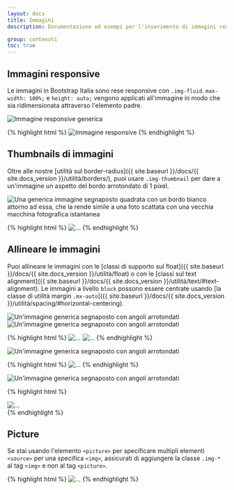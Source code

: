```yaml
---
layout: docs
title: Immagini
description: Documentazione ed esempi per l'inserimento di immagini responsive (che quindi non diventano mai più grandi dei loro elementi genitore), aggiungendo loro stili non invasivi.

group: contenuti
toc: true
---
```


## Immagini responsive

Le immagini in Bootstrap Italia sono rese responsive con `.img-fluid`. `max-width: 100%;` e `height: auto;` vengono applicati all'immagine in modo che sia ridimensionata attraverso l'elemento padre.

<div class="bd-example">
  <img data-src="holder.js/100px250" class="img-fluid" alt="Immagine responsive generica">
</div>

{% highlight html %}
<img src="..." class="img-fluid" alt="Immagine responsive">
{% endhighlight %}

## Thumbnails di immagini

Oltre alle nostre [utilità sul border-radius]({{ site.baseurl }}/docs/{{ site.docs_version }}/utilità/borders/), puoi usare `.img-thumbnail` per dare a un'immagine un aspetto del bordo arrotondato di 1 pixel.

<div class="bd-example bd-example-images">
  <img data-src="holder.js/200x200" class="img-thumbnail" alt="Una generica immagine segnaposto quadrata con un bordo bianco attorno ad essa, che la rende simile a una foto scattata con una vecchia macchina fotografica istantanea">
</div>

{% highlight html %}
<img src="..." alt="..." class="img-thumbnail">
{% endhighlight %}

## Allineare le immagini

Puoi allineare le immagini con le [classi di supporto sul float]({{ site.baseurl }}/docs/{{ site.docs_version }}/utilità/float) o con le [classi sul text alignment]({{ site.baseurl }}/docs/{{ site.docs_version }}/utilità/text/#text-alignment). Le immagini a livello `block` possono essere centrate usando [la classe di utilità  margin `.mx-auto`]({{ site.baseurl }}/docs/{{ site.docs_version }}/utilità/spacing/#horizontal-centering).

<div class="bd-example bd-example-images">
  <img data-src="holder.js/200x200" class="rounded float-left" alt="Un'immagine generica segnaposto con angoli arrotondati">
  <img data-src="holder.js/200x200" class="rounded float-right" alt="Un'immagine generica segnaposto con angoli arrotondati">
</div>

{% highlight html %}
<img src="..." class="rounded float-left" alt="...">
<img src="..." class="rounded float-right" alt="...">
{% endhighlight %}

<div class="bd-example bd-example-images">
  <img data-src="holder.js/200x200" class="rounded mx-auto d-block" alt="Un'immagine generica segnaposto con angoli arrotondati">
</div>

{% highlight html %}
<img src="..." class="rounded mx-auto d-block" alt="...">
{% endhighlight %}

<div class="bd-example bd-example-images">
  <div class="text-center">
    <img data-src="holder.js/200x200" class="rounded" alt="Un'immagine generica segnaposto con angoli arrotondati">
  </div>
</div>

{% highlight html %}
<div class="text-center">
  <img src="..." class="rounded" alt="...">
</div>
{% endhighlight %}


## Picture

Se stai usando l'elemento `<picture>` per specificare multipli elementi `<source>` per una specifica `<img>`, assicurati di aggiungere la classe `.img-*` al tag `<img>` e non al tag `<picture>`.

{% highlight html %}
​<picture>
  <source srcset="..." type="image/svg+xml">
  <img src="..." class="img-fluid img-thumbnail" alt="...">
</picture>
{% endhighlight %}
